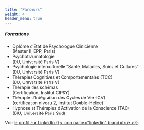 ```yaml
---
title: "Parcours"
weight: 4
header_menu: true
---
```


##### Formations

- Diplôme d’Etat de Psychologue Clinicienne  
(Master II, EPP, Paris)
- Psychotraumatologie  
(DU, Université Paris V)
- Psychologie interculturelle “Santé, Maladies, Soins et Cultures”  
(DU, Université Paris V)
- Thérapies Cognitives et Comportementales (TCC)  
(DU, Université Paris V)
- Thérapie des schémas  
(Certification, Institut CIPSY)
- Thérapie d'Intégration des Cycles de Vie (ICV)  
(certification niveau 2, Institut Double-Hélice)
- Hypnose et Thérapies d’Activation de la Conscience (TAC)  
(DIU, Université Paris Sud)

Voir [le profil sur LinkedIn {{< icon name="linkedin" brand=true >}}](https://www.linkedin.com/in/camille-lambert-psychologue").
